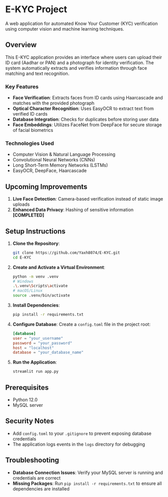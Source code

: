 # E-KYC Project
A web application for automated Know Your Customer (KYC) verification using computer vision and machine learning techniques.

## Overview
This E-KYC application provides an interface where users can upload their ID card (Aadhar or PAN) and a photograph for identity verification. The system automatically extracts and verifies information through face matching and text recognition.

### Key Features
- **Face Verification**: Extracts faces from ID cards using Haarcascade and matches with the provided photograph
- **Optical Character Recognition**: Uses EasyOCR to extract text from verified ID cards
- **Database Integration**: Checks for duplicates before storing user data
- **Face Embeddings**: Utilizes FaceNet from DeepFace for secure storage of facial biometrics

### Technologies Used
- Computer Vision & Natural Language Processing
- Convolutional Neural Networks (CNNs)
- Long Short-Term Memory Networks (LSTMs)
- EasyOCR, DeepFace, Haarcascade

## Upcoming Improvements
1. **Live Face Detection**: Camera-based verification instead of static image uploads
2. **Enhanced Data Privacy**: Hashing of sensitive information **[COMPLETED]**

## Setup Instructions

1. **Clone the Repository**:
    ```sh
    git clone https://github.com/Yaxh8074/E-KYC.git
    cd E-KYC
    ```

2. **Create and Activate a Virtual Environment**:
    ```sh
    python -m venv .venv 
    # Windows
    .\.venv\Scripts\activate
    # macOS/Linux
    source .venv/bin/activate
    ```

3. **Install Dependencies**:
    ```sh
    pip install -r requirements.txt
    ```

4. **Configure Database**:
    Create a `config.toml` file in the project root:
    ```toml
    [database]
    user = "your_username"
    password = "your_password"
    host = "localhost"
    database = "your_database_name"
    ```

5. **Run the Application**:
    ```sh
    streamlit run app.py
    ```

## Prerequisites
- Python 12.0
- MySQL server

## Security Notes
- Add `config.toml` to your `.gitignore` to prevent exposing database credentials
- The application logs events in the `logs` directory for debugging

## Troubleshooting
- **Database Connection Issues**: Verify your MySQL server is running and credentials are correct
- **Missing Packages**: Run `pip install -r requirements.txt` to ensure all dependencies are installed

